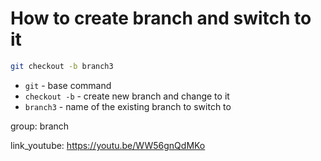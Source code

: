 # How to create branch and switch to it

```bash
git checkout -b branch3
```

- `git` - base command
- `checkout -b` - create new branch and change to it
- `branch3` - name of the existing branch to switch to

group: branch


link_youtube: https://youtu.be/WW56gnQdMKo
